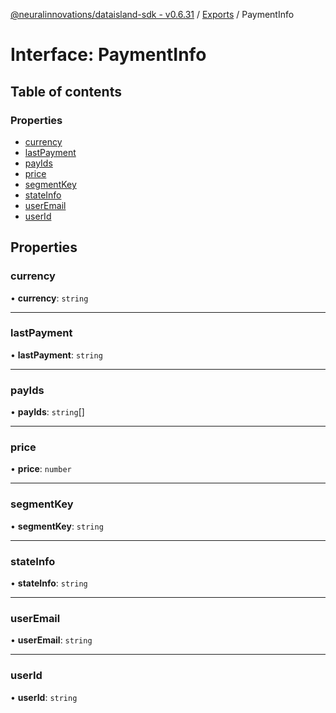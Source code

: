 [@neuralinnovations/dataisland-sdk - v0.6.31](../../README.md) / [Exports](../modules.md) / PaymentInfo

# Interface: PaymentInfo

## Table of contents

### Properties

- [currency](PaymentInfo.md#currency)
- [lastPayment](PaymentInfo.md#lastpayment)
- [payIds](PaymentInfo.md#payids)
- [price](PaymentInfo.md#price)
- [segmentKey](PaymentInfo.md#segmentkey)
- [stateInfo](PaymentInfo.md#stateinfo)
- [userEmail](PaymentInfo.md#useremail)
- [userId](PaymentInfo.md#userid)

## Properties

### currency

• **currency**: `string`

___

### lastPayment

• **lastPayment**: `string`

___

### payIds

• **payIds**: `string`[]

___

### price

• **price**: `number`

___

### segmentKey

• **segmentKey**: `string`

___

### stateInfo

• **stateInfo**: `string`

___

### userEmail

• **userEmail**: `string`

___

### userId

• **userId**: `string`
